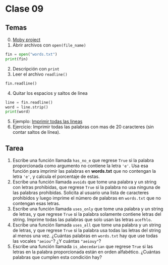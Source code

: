 # Clase 09

## Temas

0. [Moby project](https://github.com/Hyneman/moby-project/blob/master/moby/mwords/113809of.fic)
1. Abrir archivos con `open(file_name)`
```python
fin = open("words.txt")
print(fin)
```
2. Descripción con `print`
3. Leer el archivo `readline()`
```python
fin.readline()
```
4. Quitar los espacios y saltos de linea
```python
line = fin.readline()
word = line.strip()
print(word)
```
5. Ejemplo: [Imprimir todas las lineas](print_all.py)
6. Ejercicio: Imprimir todas las palabras con mas de 20 caracteres (sin contar saltos de línea).

## Tarea

1. Escribe una función llamada `has_no_e` que regrese `True` si la palabra proporcionada como argumento no contiene la letra `'e'`.
Usa esa función para imprimir las palabras en **words.txt** que no contengan la letra `'e'`, y calcula el porcentaje de estas.
2. Escribe una función llamada `avoids` que tome una palabra y un string con letras prohibidas, que regrese `True` si la palabra no usa ninguna de las palabras prohibidas. Solicita al usuario una lista de caracteres prohibidos y luego imprime el número de palabras en `words.txt` que no contengan esas letras.
3. Escribe una función llamada `uses_only` que tome una palabra y un string de letras, y que regrese `True` si la palabra solamente contiene letras del string. Imprime todas las palabras que solo usan las letras `acefhlo`.
4. Escribe una función llamada `uses_all` que tome una palabra y un string de letras, y que regrese `True` si la palabra usa todas las letras del string al menos una vez. ¿Cuántas palabras en `words.txt` hay que use todas las vocales `"aeiou"`? ¿Y cuántas `"aeiouy"`?
5. Escribe una función llamada `is_abecedarian` que regrese `True` si las letras en la palabra proporcionada están en orden alfabético. ¿Cuántas palabras que cumplen esta condición hay?

